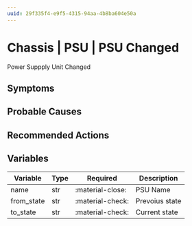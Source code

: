 ```yaml
---
uuid: 29f335f4-e9f5-4315-94aa-4b8ba604e50a
---
```

# Chassis | PSU | PSU Changed

Power Suppply Unit Changed

## Symptoms

## Probable Causes

## Recommended Actions

## Variables

Variable | Type | Required | Description
--- | --- | --- | ---
name | str | :material-close: | PSU Name
from_state | str | :material-check: | Prevoius state
to_state | str | :material-check: | Current state
